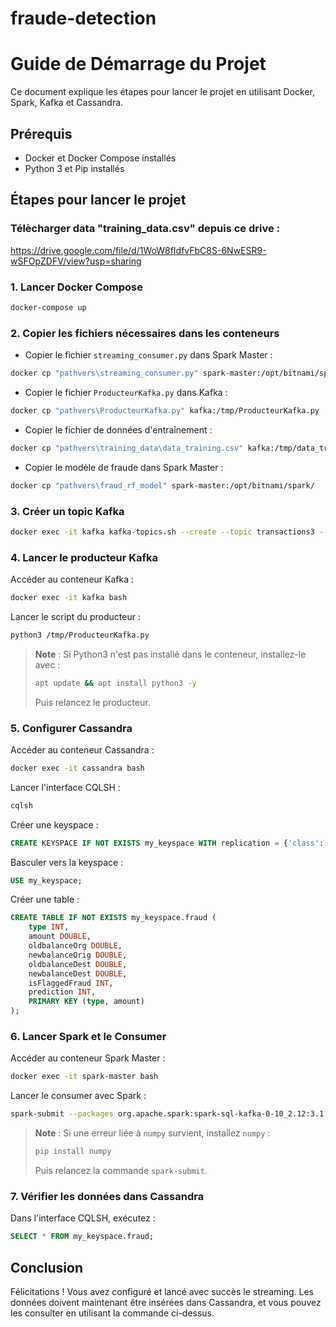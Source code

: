 # fraude-detection

# Guide de Démarrage du Projet

Ce document explique les étapes pour lancer le projet en utilisant Docker, Spark, Kafka et Cassandra.

## Prérequis

- Docker et Docker Compose installés
- Python 3 et Pip installés

## Étapes pour lancer le projet
### Télècharger data "training_data.csv" depuis ce drive : 
https://drive.google.com/file/d/1WoW8fIdfvFbC8S-6NwESR9-wSFOpZDFV/view?usp=sharing
### 1. Lancer Docker Compose

```bash
docker-compose up
```

### 2. Copier les fichiers nécessaires dans les conteneurs

- Copier le fichier `streaming_consumer.py` dans Spark Master :

```bash
docker cp "pathvers\streaming_consumer.py" spark-master:/opt/bitnami/spark/
```

- Copier le fichier `ProducteurKafka.py` dans Kafka :

```bash
docker cp "pathvers\ProducteurKafka.py" kafka:/tmp/ProducteurKafka.py
```

- Copier le fichier de données d'entraînement :

```bash
docker cp "pathvers\training_data\data_training.csv" kafka:/tmp/data_training.csv
```

- Copier le modèle de fraude dans Spark Master :

```bash
docker cp "pathvers\fraud_rf_model" spark-master:/opt/bitnami/spark/
```

### 3. Créer un topic Kafka

```bash
docker exec -it kafka kafka-topics.sh --create --topic transactions3 --bootstrap-server kafka:9092 --partitions 1 --replication-factor 1
```

### 4. Lancer le producteur Kafka

Accéder au conteneur Kafka :

```bash
docker exec -it kafka bash
```

Lancer le script du producteur :

```bash
python3 /tmp/ProducteurKafka.py
```

> **Note** : Si Python3 n'est pas installé dans le conteneur, installez-le avec :
>
> ```bash
> apt update && apt install python3 -y
> ```
>
> Puis relancez le producteur.

### 5. Configurer Cassandra

Accéder au conteneur Cassandra :

```bash
docker exec -it cassandra bash
```

Lancer l'interface CQLSH :

```bash
cqlsh
```

Créer une keyspace :

```sql
CREATE KEYSPACE IF NOT EXISTS my_keyspace WITH replication = {'class': 'SimpleStrategy', 'replication_factor' : 1};
```

Basculer vers la keyspace :

```sql
USE my_keyspace;
```

Créer une table :

```sql
CREATE TABLE IF NOT EXISTS my_keyspace.fraud (
    type INT,
    amount DOUBLE,
    oldbalanceOrg DOUBLE,
    newbalanceOrig DOUBLE,
    oldbalanceDest DOUBLE,
    newbalanceDest DOUBLE,
    isFlaggedFraud INT,
    prediction INT,
    PRIMARY KEY (type, amount)
);
```

### 6. Lancer Spark et le Consumer

Accéder au conteneur Spark Master :

```bash
docker exec -it spark-master bash
```

Lancer le consumer avec Spark :

```bash
spark-submit --packages org.apache.spark:spark-sql-kafka-0-10_2.12:3.1.1,com.datastax.spark:spark-cassandra-connector_2.12:3.1.0 streaming_consumer.py
```

> **Note** : Si une erreur liée à `numpy` survient, installez `numpy` :
>
> ```bash
> pip install numpy
> ```
>
> Puis relancez la commande `spark-submit`.

### 7. Vérifier les données dans Cassandra

Dans l'interface CQLSH, exécutez :

```sql
SELECT * FROM my_keyspace.fraud;
```

## Conclusion

Félicitations ! Vous avez configuré et lancé avec succès le streaming. Les données doivent maintenant être insérées dans Cassandra, et vous pouvez les consulter en utilisant la commande ci-dessus.


